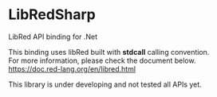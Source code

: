 # LibRedSharp
LibRed API binding for .Net

This binding uses libRed built with **stdcall** calling convention.  
For more information, please check the document below.  
https://doc.red-lang.org/en/libred.html

This library is under developing and not tested all APIs yet.